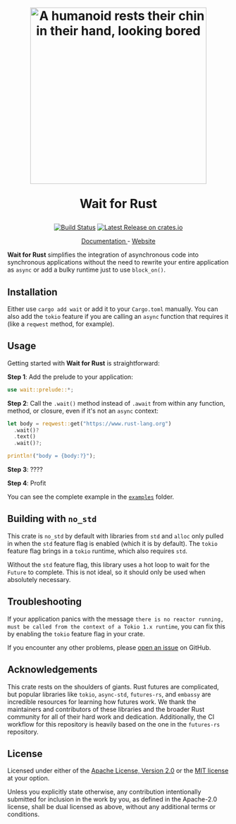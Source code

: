 <h1 align="center">
  <a href="https://github.com/FlippingBinaryLLC/wait-rs"><img
    alt="A humanoid rests their chin in their hand, looking bored"
    src="https://flippingbinary.com/wait-rs/logo-square.png" width="400"></a>

Wait for Rust

</h1>

<p align="center">
<a
  href="https://github.com/FlippingBinaryLLC/wait-rs/actions?query=branch%3Amain"><img
    alt="Build Status"
    src="https://img.shields.io/github/actions/workflow/status/FlippingBinaryLLC/wait-rs/ci.yml?branch=main"></a>
<a
  href="https://crates.io/crates/wait"><img alt="Latest Release on crates.io"
  src="https://img.shields.io/crates/v/wait.svg"></a>
</p>

<p align="center">
<a href="https://docs.rs/wait">
  Documentation
</a>
  -
<a href="https://github.com/FlippingBinaryLLC/wait-rs">
  Website
</a>
</p>

**Wait for Rust** simplifies the integration of asynchronous code into
synchronous applications without the need to rewrite your entire application
as `async` or add a bulky runtime just to use `block_on()`.

## Installation

Either use `cargo add wait` or add it to your `Cargo.toml` manually. You can
also add the `tokio` feature if you are calling an `async` function that
requires it (like a `reqwest` method, for example).

## Usage

Getting started with **Wait for Rust** is straightforward:

**Step 1**: Add the prelude to your application:

```rust
use wait::prelude::*;
```

**Step 2**: Call the `.wait()` method instead of `.await` from within any
function, method, or closure, even if it's not an `async` context:

```rust ignore
let body = reqwest::get("https://www.rust-lang.org")
  .wait()?
  .text()
  .wait()?;

println!("body = {body:?}");
```

**Step 3**: ????

**Step 4**: Profit

You can see the complete example in the [`examples`] folder.

## Building with `no_std`

This crate is `no_std` by default with libraries from `std` and `alloc` only
pulled in when the `std` feature flag is enabled (which it is by default).
The `tokio` feature flag brings in a `tokio` runtime, which also requires
`std`.

Without the `std` feature flag, this library uses a hot loop to wait for the
`Future` to complete. This is not ideal, so it should only be used when
absolutely necessary.

## Troubleshooting

If your application panics with the message `there is no reactor running,
must be called from the context of a Tokio 1.x runtime`, you can fix this by
enabling the `tokio` feature flag in your crate.

If you encounter any other problems, please [open an issue] on GitHub.

## Acknowledgements

This crate rests on the shoulders of giants. Rust futures are complicated,
but popular libraries like `tokio`, `async-std`, `futures-rs`, and `embassy`
are incredible resources for learning how futures work. We thank the
maintainers and contributors of these libraries and the broader Rust
community for all of their hard work and dedication. Additionally, the CI
workflow for this repository is heavily based on the one in the `futures-rs`
repository.

## License

Licensed under either of the [Apache License, Version 2.0][APACHE-2.0] or the
[MIT license][MIT] at your option.

Unless you explicitly state otherwise, any contribution intentionally
submitted for inclusion in the work by you, as defined in the Apache-2.0
license, shall be dual licensed as above, without any additional terms or
conditions.

[`examples`]: https://github.com/FlippingBinaryLLC/wait-rs/tree/main/examples
[open an issue]: https://github.com/FlippingBinaryLLC/wait-rs/issues
[APACHE-2.0]: https://www.apache.org/licenses/LICENSE-2.0
[MIT]: https://opensource.org/licenses/MIT
